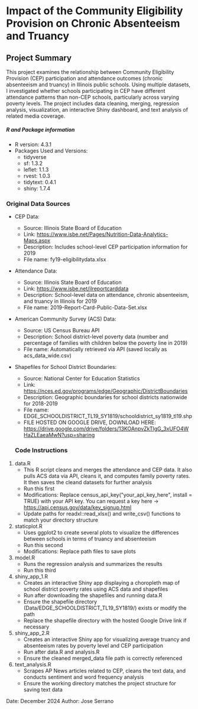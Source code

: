 # Impact of the Community Eligibility Provision on Chronic Absenteeism and Truancy

## Project Summary

This project examines the relationship between Community Eligibility Provision (CEP) participation and attendance outcomes (chronic absenteeism and truancy) in Illinois
public schools. Using multiple datasets, I investigated whether schools participating in CEP have different attendance patterns than non-CEP schools, particularly
across varying poverty levels. The project includes data cleaning, merging, regression analysis, visualization, an interactive Shiny dashboard, and text analysis of related media coverage. 

##### R and Package information

* R version: 4.3.1
* Packages Used and Versions:
    * tidyverse
    * sf: 1.3.2
    * leflet: 1.1.3
    * rvest: 1.0.3
    * tidytext: 0.4.1
    * shiny: 1.7.4

### Original Data Sources

* CEP Data:
    * Source: Illinois State Board of Education
    * Link: https://www.isbe.net/Pages/Nutrition-Data-Analytics-Maps.aspx
    * Description: Includes school-level CEP participation information for 2019
    * File name: fy19-eligibilitydata.xlsx

* Attendance Data:
    * Source: Illinois State Board of Education
    * Link: https://www.isbe.net/ilreportcarddata
    * Description: School-level data on attendance, chronic absenteeism, and truancy in Illinois for 2019
    * File name: 2019-Report-Card-Public-Data-Set.xlsx

* American Community Survey (ACS) Data:
    * Source: US Census Bureau API
    * Description: School district-level poverty data (number and percentage of families with children below the poverty line in 2019)
    * File name: Automatically retrieved via API (saved locally as acs_data_wide.csv)

* Shapefiles for School District Boundaries:
   * Source: National Center for Education Statistics
   * Link: https://nces.ed.gov/programs/edge/Geographic/DistrictBoundaries
   * Description: Geographic boundaries for school districts nationwide for 2018-2019
   * File name: EDGE_SCHOOLDISTRICT_TL19_SY1819/schooldistrict_sy1819_tl19.shp
   * FILE HOSTED ON GOOGLE DRIVE, DOWNLOAD HERE: https://drive.google.com/drive/folders/13KOAnpvZkTlgG_3xUFO4WHaZLEaeaMwN?usp=sharing

  ### Code Instructions

1. data.R
      * This R script cleans and merges the attendance and CEP data. It also pulls ACS data via API, cleans it, and computes family poverty rates. It then saves the cleand datasets for further analysis
      * Run this first
      * Modifications: Replace census_api_key("your_api_key_here", install = TRUE) with your API key. You can request a key here -> https://api.census.gov/data/key_signup.html
      * Update paths for readxl::read_xlsx() and write_csv() functions to match your directory structure
2. staticplot.R
    * Uses ggplot2 to create several plots to visualize the differences between schools in terms of truancy and absenteeism
    * Run this second
    * Modifications: Replace path files to save plots
3. model.R
    * Runs the regression analysis and summarizes the results
    * Run this third
4. shiny_app_1.R
    * Creates an interactive Shiny app displaying a choropleth map of school district poverty rates using ACS data and shapefiles
    * Run after downloading the shapefiles and running data.R
    * Ensure the shapefile directory (Data/EDGE_SCHOOLDISTRICT_TL19_SY1819/) exists or modify the path
    * Replace the shapefile directory with the hosted Google Drive link if necessary
5. shiny_app_2.R
    * Creates an interactive Shiny app for visualizing average truancy and absenteeism rates by poverty level and CEP participation
    * Run after data.R and analysis.R
    * Ensure the cleaned merged_data file path is correctly referenced
6. text_analysis.R
    * Scrapes AP News articles related to CEP, cleans the text data, and conducts sentiment and word frequency analysis
    * Ensure the working directory matches the project structure for saving text data

  Date: December 2024
  Author: Jose Serrano
